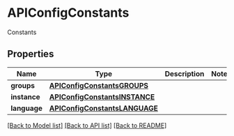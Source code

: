 # APIConfigConstants

Constants

## Properties
Name | Type | Description | Notes
------------ | ------------- | ------------- | -------------
**groups** | [**APIConfigConstantsGROUPS**](APIConfigConstantsGROUPS.md) |  | 
**instance** | [**APIConfigConstantsINSTANCE**](APIConfigConstantsINSTANCE.md) |  | 
**language** | [**APIConfigConstantsLANGUAGE**](APIConfigConstantsLANGUAGE.md) |  | 

[[Back to Model list]](../README.md#documentation-for-models) [[Back to API list]](../README.md#documentation-for-api-endpoints) [[Back to README]](../README.md)


